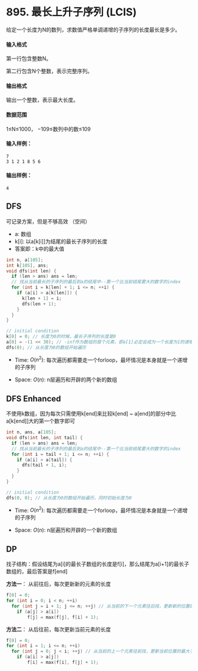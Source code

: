 # 895. 最长上升子序列 (LCIS)

给定一个长度为N的数列，求数值严格单调递增的子序列的长度最长是多少。

#### 输入格式

第一行包含整数N。

第二行包含N个整数，表示完整序列。

#### 输出格式

输出一个整数，表示最大长度。

#### 数据范围

1≤N≤1000，
−109≤数列中的数≤109

#### 输入样例：

```
7
3 1 2 1 8 5 6
```

#### 输出样例：

```
4
```

## DFS

可记录方案，但是不够高效 （空间）

* a: 数组
* k[i]: 以a[k[i]]为结尾的最长子序列的长度
* 答案即：k中的最大值

```c++
int n, a[105];
int k[105], ans;
void dfs(int len) {
  if (len > ans) ans = len; 
  // 找从当前最长的子序列的最后到a的结尾中--第一个比当前结尾要大的数字的index
  for (int i = k[len] + 1; i <= n; ++i) {
    if (a[i] > a[k[len]]) {
      k[len + 1] = i;
      dfs(len + 1);
    }
  }
}

// initial condition
k[0] = 0; // 长度为0的时候，最长子序列的长度是0
a[0] = -(1 << 30); // -inf作为数组的首个元素，即a[1]必定会成为一个长度为1的递增子序列
dfs(0); // 从长度为0的数组开始遍历
```

* Time: $O(n^2)$: 每次遍历都需要走一个forloop，最坏情况是本身就是一个递增的子序列

* Space: $O(n)$: n层遍历和开辟的两个新的数组



## DFS Enhanced

不使用k数组，因为每次只需使用k[end]来比较k[end] ~ a[end]的部分中比a[k[end]]大的第一个数字即可

```c++
int n, ans, a[105];
void dfs(int len, int tail) {
  if (len > ans) ans = len; 
  // 找从当前最长的子序列的最后到a的结尾中--第一个比当前结尾要大的数字的index
  for (int i = tail + 1; i <= n; ++i) {
    if (a[i] > a[tail]) {
      dfs(tail + 1, i);
    }
  }
}

// initial condition
dfs(0, 0); // 从长度为0的数组开始遍历，同时初始长度为0
```

* Time: $O(n^2)$: 每次遍历都需要走一个forloop，最坏情况是本身就是一个递增的子序列

* Space: $O(n)$: n层遍历和开辟的一个新的数组

## DP

找子结构：假设结尾为a[i]的最长子数组的长度是f[i]，那么结尾为a[i+1]的最长子数组的，最后答案是f[end]

**方法一**： 从前往后，每次更新新的元素的长度

```c++
f[0] = 0;
for (int i = 0; i < n; ++i)
  for (int j = i + 1; j <= n; ++j) // 从当前的下一个元素往后找，更新新的位置的最大子数组长度
    if (a[j] > a[i])
      	f[j] = max(f[j], f[i] + 1);
```

**方法二**： 从后往前，每次更新当前元素的长度

```c++
f[0] = 0;
for (int i = 1; i <= n; ++i)
  for (int j = 0; j < i; ++j) // 从当前的上一个元素往前找，更新当前位置的最大子数组长度
    if (a[i] > a[j])
      	f[i] = max(f[i], f[j] + 1);
```


